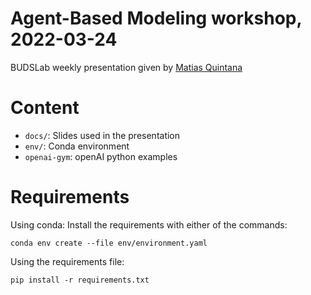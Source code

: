 # Agent-Based Modeling workshop, 2022-03-24

BUDSLab weekly presentation given by [Matias Quintana](https://matiasquintana.com/)

# Content

- `docs/`: Slides used in the presentation
- `env/`: Conda environment
- `openai-gym`: openAI python examples

# Requirements

Using conda: Install the requirements with either of the commands:

```
conda env create --file env/environment.yaml
```

Using the requirements file:
```
pip install -r requirements.txt
```

